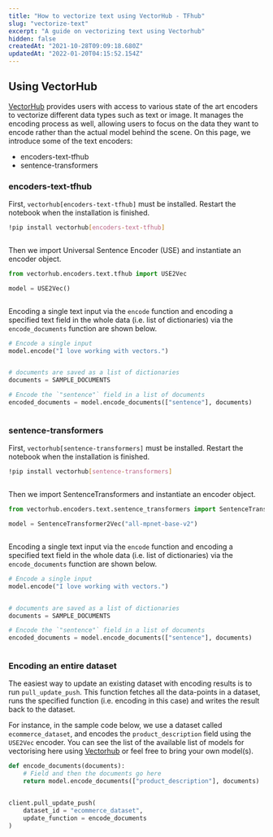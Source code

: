 ```yaml
---
title: "How to vectorize text using VectorHub - TFhub"
slug: "vectorize-text"
excerpt: "A guide on vectorizing text using Vectorhub"
hidden: false
createdAt: "2021-10-28T09:09:18.680Z"
updatedAt: "2022-01-20T04:15:52.154Z"
---
```

## Using VectorHub

[VectorHub](https://github.com/RelevanceAI/vectorhub) provides users with access to various state of the art encoders to vectorize different data types such as text or image. It manages the encoding process as well, allowing users to focus on the data they want to encode rather than the actual model behind the scene.
On this page, we introduce some of the text encoders:
* encoders-text-tfhub
* sentence-transformers

### encoders-text-tfhub
First, `vectorhub[encoders-text-tfhub]` must be installed. Restart the notebook when the installation is finished.

```bash Bash
!pip install vectorhub[encoders-text-tfhub]
```
```bash
```

Then we import Universal Sentence Encoder (USE) and instantiate an encoder object.

```python Python (SDK)
from vectorhub.encoders.text.tfhub import USE2Vec

model = USE2Vec()
```
```python
```

Encoding a single text input via the `encode` function and encoding a specified text field in the whole data (i.e. list of dictionaries) via the `encode_documents` function are shown below.

```python Python (SDK)
# Encode a single input
model.encode("I love working with vectors.")
```
```python
```

```python Python (SDK)
# documents are saved as a list of dictionaries
documents = SAMPLE_DOCUMENTS

# Encode the `"sentence"` field in a list of documents
encoded_documents = model.encode_documents(["sentence"], documents)
```
```python
```


### sentence-transformers
First, `vectorhub[sentence-transformers]` must be installed. Restart the notebook when the installation is finished.

```bash Bash
!pip install vectorhub[sentence-transformers]
```
```bash
```

Then we import SentenceTransformers and instantiate an encoder object.

```python Python (SDK)
from vectorhub.encoders.text.sentence_transformers import SentenceTransformer2Vec

model = SentenceTransformer2Vec("all-mpnet-base-v2")
```
```python
```

Encoding a single text input via the `encode` function and encoding a specified text field in the whole data (i.e. list of dictionaries) via the `encode_documents` function are shown below.

```python Python (SDK)
# Encode a single input
model.encode("I love working with vectors.")
```
```python
```

```python Python (SDK)
# documents are saved as a list of dictionaries
documents = SAMPLE_DOCUMENTS

# Encode the `"sentence"` field in a list of documents
encoded_documents = model.encode_documents(["sentence"], documents)
```
```python
```


### Encoding an entire dataset

The easiest way to update an existing dataset with encoding results is to run `pull_update_push`. This function fetches all the data-points in a dataset, runs the specified function (i.e. encoding in this case) and writes the result back to the dataset.

For instance, in the sample code below, we use a dataset called `ecommerce_dataset`, and encodes the `product_description` field using the `USE2Vec` encoder.
You can see the list of the available list of models for vectorising here using [Vectorhub](https://github.com/RelevanceAI/vectorhub) or feel free to bring your own model(s).

```python Python (SDK)
def encode_documents(documents):
    # Field and then the documents go here
    return model.encode_documents(["product_description"], documents)
```
```python
```

```python Python (SDK)
client.pull_update_push(
    dataset_id = "ecommerce_dataset",
    update_function = encode_documents
)
```
```python
```

